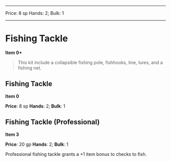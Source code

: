 
---
Price: 8 sp
Hands: 2;
Bulk: 1


---

# Fishing Tackle

**Item 0+**

> This kit include a collapsible fishing pole, fishhooks, line, lures, and a fishing net.

## Fishing Tackle

**Item 0**

**Price**: 8 sp
**Hands**: 2;
**Bulk**: 1

## Fishing Tackle (Professional)

**Item 3**

**Price**: 20 gp
**Hands**: 2;
**Bulk**: 1

Professional fishing tackle grants a +1 item bonus to checks to fish.
